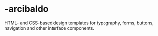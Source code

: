 # -arcibaldo
HTML- and CSS-based design templates for typography, forms, buttons, navigation and other interface components.
